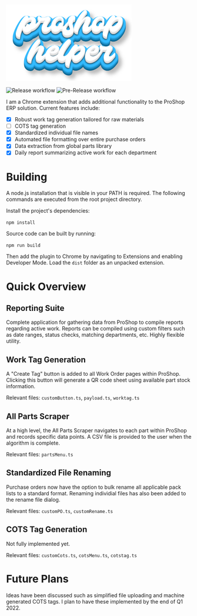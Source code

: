 ![Logo](https://raw.githubusercontent.com/traveno/proshop-helper/main/dist/img/ph-logo.png)

![Release workflow](https://github.com/traveno/proshop-helper/actions/workflows/node.js.release.yml/badge.svg) ![Pre-Release workflow](https://github.com/traveno/proshop-helper/actions/workflows/node.js.pre-release.yml/badge.svg)

I am a Chrome extension that adds additional functionality to the ProShop ERP solution. Current features include:

 - [x] Robust work tag generation tailored for raw materials
 - [ ] COTS tag generation
 - [x] Standardized individual file names
 - [x] Automated file formatting over entire purchase orders
 - [x] Data extraction from global parts library
 - [x] Daily report summarizing active work for each department

# Building

A node.js installation that is visible in your PATH is required. The following commands are executed from the root project directory.

Install the project's dependencies:

`npm install`

Source code can be built by running:

`npm run build`

Then add the plugin to Chrome by navigating to Extensions and enabling Developer Mode. Load the `dist` folder as an unpacked extension.

# Quick Overview

## Reporting Suite

Complete application for gathering data from ProShop to compile reports regarding active work.
Reports can be compiled using custom filters such as date ranges, status checks, matching departments, etc.
Highly flexible utility.

## Work Tag Generation

A "Create Tag" button is added to all Work Order pages within ProShop. Clicking this button will generate a QR code
sheet using available part stock information.

Relevant files: `customButton.ts`, `payload.ts`, `worktag.ts`

## All Parts Scraper

At a high level, the All Parts Scraper navigates to each part within ProShop and records specific data points.
A CSV file is provided to the user when the algorithm is complete.

Relevant files: `partsMenu.ts`

## Standardized File Renaming

Purchase orders now have the option to bulk rename all applicable pack lists to a standard format.
Renaming individial files has also been added to the rename file dialog.

Relevant files: `customPO.ts`, `customRename.ts`

## COTS Tag Generation

Not fully implemented yet.

Relevant files: `customCots.ts`, `cotsMenu.ts`, `cotstag.ts`

# Future Plans
 
Ideas have been discussed such as simplified file uploading and machine generated COTS tags. I plan to have these implemented by the end of Q1 2022.